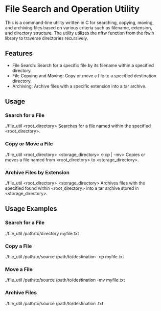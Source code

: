 # File Search and Operation Utility
This is a command-line utility written in C for searching, copying, moving, and archiving files based on various criteria such as filename, extension, and directory structure. The utility utilizes the nftw function from the ftw.h library to traverse directories recursively.

## Features
- File Search: Search for a specific file by its filename within a specified directory.
- File Copying and Moving: Copy or move a file to a specified destination directory.
- Archiving: Archive files with a specific extension into a tar archive.

## Usage
### Search for a File

./file_util <root_directory> <filename>
Searches for a file named <filename> within the specified <root_directory>.

### Copy or Move a File

./file_util <root_directory> <storage_directory> <-cp | -mv> <filename>
Copies or moves a file named <filename> from <root_directory> to <storage_directory>.

### Archive Files by Extension

./file_util <root_directory> <storage_directory> <extension>
Archives files with the specified <extension> found within <root_directory> into a tar archive stored in <storage_directory>.

## Usage Examples
### Search for a File

./file_util /path/to/directory myfile.txt

### Copy a File

./file_util /path/to/source /path/to/destination -cp myfile.txt

### Move a File

./file_util /path/to/source /path/to/destination -mv myfile.txt

### Archive Files

./file_util /path/to/source /path/to/destination .txt

